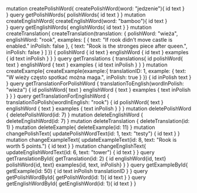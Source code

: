 mutation createPolishWord{
	createPolishWord(word: "jedzenie"){
    id
    text
  }  
}
query getPolishWords{
  polishWords{
    id
    text
  }
}
mutation createEnglishWord{
	createEnglishWord(word: "bamboo"){
    id
    text
  }  
}
query getEnglishWords{
  englishWords{
    id
    text
  }
}
mutation createTranslation{
  createTranslation(translation: {
    polishWord: "wieża",
    englishWord: "rook",
    examples: [
      {
        text: "If rook didn't move castle is enabled."
        inPolish: false
      },
      {
        text: "Rook is the stronges piece after queen.",
        inPolish: false
      }
    ]
    })
  {
    polishWord {
      id
      text
    }
    englishWord {
      id
      text
    }
    examples {
      id
      text
      inPolish
    }
  }
}
query getTranslations {
  translations{
    id
    polishWord{
      text
    }
    englishWord {
      text
    }
    examples {
      id
      text
      inPolish
    }
  }
}
mutation createExample{
  createExample(example:{
    translationID: 1,
    example: {
      text: "W wieży często spotkać można maga.",
      inPolish: true
    }
  })
  {
    id
    inPolish
    text
  }
}
query getTranslationForPolishWord {
  translationToEnglish(wordInPolish: "wieża")
  {
    id
    polishWord{
      text
    }
    englishWord {
      text
    }
    examples {
      text
      inPolish
    }
  }
}
query getTranslationForEnglishWord {
  translationToPolish(wordInEnglish: "rook")
  {
    id
    polishWord{
      text
    }
    englishWord {
      text
    }
    examples {
      text
      inPolish
    }
  }
}
mutation deletePolishWord {
  deletePolishWord(id: 7)
}
mutation deleteEnglishWord {
  deleteEnglishWord(id: 7)
}
mutation deleteTranslation {
  deleteTranslation(id: 1)
}
mutation deleteExample{
  deleteExample(id: 11)
}
mutation changePolishText{
  updatePolishWordText(id: 1, text: "testy")
  {
    id
    text
  }
}
mutation changeExampleText{
  updateExampleText(id: 8, text: "Rook is worth 5 points.")
  {
    id
    text
  }
}
mutation changeEnglishText{
  updateEnglishWordText(id: 6, text: "tower")
  {
    id
    text
  }
}
query getTranslationById{
  getTranslation(id: 2)
  {
    id
    englishWord{id, text}
    polishWord{id, text}
    examples{id, text, inPolish}
  }
}
query getExampleById{
  getExample(id: 50)
  {
    id
    text
    inPolish
    translationID
  }
}
query getPolishWordById{
  getPolishWord(id: 1){
  	id
    text
  }
}
query getEnglishWordById{
  getEnglishWord(id: 1){
  	id
    text
  }
}